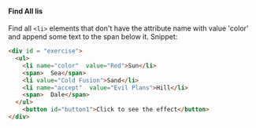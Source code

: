 #### Find All lis

Find all ```<li>``` elements that don't have the attribute name with value 'color' and append some text to the span below it.
Snippet:
```html
<div id = "exercise">
  <ul>
    <li name="color"  value="Red">Sun</li>
    <span>  Sea</span>
    <li value="Cold Fusion">Sand</li>
    <li name="accept"  value="Evil Plans">Hill</li>
    <span>  Dale</span>
  </ul>
    <button id="button1">Click to see the effect</button>
</div>
```
